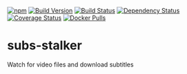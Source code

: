 [![npm](https://img.shields.io/npm/l/subs-stalker.svg)](https://www.npmjs.com/package/subs-stalker)
[![Build Version](https://img.shields.io/npm/v/subs-stalker.svg)](https://www.npmjs.com/package/subs-stalker)
[![Build Status](https://travis-ci.org/Erliz/subs-stalker.svg?branch=master)](https://travis-ci.org/Erliz/subs-stalker)
[![Dependency Status](https://gemnasium.com/Erliz/subs-stalker.svg)](https://gemnasium.com/Erliz/subs-stalker)
[![Coverage Status](https://coveralls.io/repos/github/Erliz/subs-stalker/badge.svg?branch=master)](https://coveralls.io/github/Erliz/subs-stalker?branch=master)
[![Docker Pulls](https://img.shields.io/docker/pulls/erliz/subs-stalker.svg)](https://hub.docker.com/r/erliz/subs-stalker/)
# subs-stalker
Watch for video files and download subtitles
